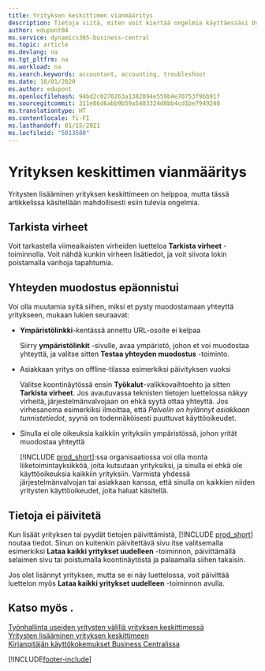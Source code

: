 ```yaml
---
title: Yrityksen keskittimen vianmääritys
description: Tietoja siitä, miten voit kiertää ongelmia käyttäessäsi Dynamics 365 Business Centralin yrityskeskusta useiden yritysten väliseen hallintaan.
author: edupont04
ms.service: dynamics365-business-central
ms.topic: article
ms.devlang: na
ms.tgt_pltfrm: na
ms.workload: na
ms.search.keywords: accountant, accounting, troubleshoot
ms.date: 10/01/2020
ms.author: edupont
ms.openlocfilehash: 94bd2c0270263a1382094e559b4e70753f9bb91f
ms.sourcegitcommit: 311e86d6abb9b59a5483324d8bb4cd1be7949248
ms.translationtype: HT
ms.contentlocale: fi-FI
ms.lasthandoff: 01/15/2021
ms.locfileid: "5013580"
---
```

# <a name="troubleshooting-your-company-hub"></a>Yrityksen keskittimen vianmääritys

Yritysten lisääminen yrityksen keskittimeen on helppoa, mutta tässä artikkelissa käsitellään mahdollisesti esiin tulevia ongelmia.  

## <a name="check-errors"></a>Tarkista virheet

Voit tarkastella viimeaikaisten virheiden luetteloa **Tarkista virheet** -toiminnolla. Voit nähdä kunkin virheen lisätiedot, ja voit siivota lokin poistamalla vanhoja tapahtumia.  

## <a name="connection-failed"></a>Yhteyden muodostus epäonnistui

Voi olla muutamia syitä siihen, miksi et pysty muodostamaan yhteyttä yritykseen, mukaan lukien seuraavat:

- **Ympäristölinkki**-kentässä annettu URL-osoite ei kelpaa  

  Siirry **ympäristölinkit** -sivulle, avaa ympäristö, johon et voi muodostaa yhteyttä, ja valitse sitten **Testaa yhteyden muodostus** -toiminto.  
- Asiakkaan yritys on offline-tilassa esimerkiksi päivityksen vuoksi

  Valitse koontinäytössä ensin **Työkalut**-valikkovaihtoehto ja sitten **Tarkista virheet**. Jos avautuvassa teknisten tietojen luettelossa näkyy virheitä, järjestelmänvalvojaan on ehkä syytä ottaa yhteyttä. Jos virhesanoma esimerkiksi ilmoittaa, että *Palvelin on hylännyt asiakkaan tunnistetiedot*, syynä on todennäköisesti puuttuvat käyttöoikeudet.  
- Sinulla ei ole oikeuksia kaikkiin yrityksiin ympäristössä, johon yrität muodostaa yhteyttä

  [!INCLUDE [prod_short](includes/prod_short.md)]:ssa organisaatiossa voi olla monta liiketoimintayksikköä, joita kutsutaan yrityksiksi, ja sinulla ei ehkä ole käyttöoikeuksia kaikkiin yrityksiin. Varmista yhdessä järjestelmänvalvojan tai asiakkaan kanssa, että sinulla on kaikkien niiden yritysten käyttöoikeudet, joita haluat käsitellä.  

## <a name="data-does-not-refresh"></a>Tietoja ei päivitetä

Kun lisäät yrityksen tai pyydät tietojen päivittämistä, [!INCLUDE [prod_short](includes/prod_short.md)] noutaa tiedot. Sinun on kuitenkin päivitettävä sivu itse valitsemalla esimerkiksi **Lataa kaikki yritykset uudelleen** -toiminnon, päivittämällä selaimen sivu tai poistumalla koontinäytöstä ja palaamalla siihen takaisin.  

Jos olet lisännyt yrityksen, mutta se ei näy luettelossa, voit päivittää luettelon myös **Lataa kaikki yritykset uudelleen** -toiminnon avulla.

## <a name="see-also"></a>Katso myös .

[Työnhallinta useiden yritysten välillä yrityksen keskittimessä](company-hub.md)  
[Yritysten lisääminen yrityksen keskittimeen](company-hub-add-company.md)  
[Kirjanpitäjän käyttökokemukset Business Centralissa](finance-accounting.md)  


[!INCLUDE[footer-include](includes/footer-banner.md)]